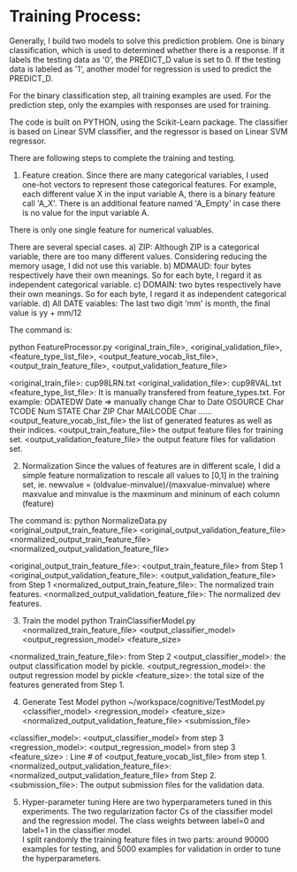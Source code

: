 Training Process:
==================

Generally, I build two models to solve this prediction problem. One is binary classification, which is used to determined whether there is a response. If it labels the testing data as '0', the PREDICT_D value is set to 0. If the testing data is labeled as '1', another model for regression is used to predict the PREDICT_D. 

For the binary classification step, all training examples are used. For the prediction step, only the examples with responses are used for training. 


The code is built on PYTHON, using the Scikit-Learn package. The classifier is based on Linear SVM classifier, and the regressor is based on Linear SVM regressor. 

There are following steps to complete the training and testing. 

1) Feature creation. 
Since there are many categorical variables, I used one-hot vectors to represent those categorical features. For example, each different value X in the input variable A, there is a binary feature call 'A_X'. There is an additional feature named 'A_Empty' in case there is no value for the input variable A. 

There is only one single feature for numerical valuables.

There are several special cases. 
a) ZIP: Although ZIP is a categorical variable, there are too many different values. Considering reducing the memory usage, I did not use this variable. 
b) MDMAUD: four bytes respectively have their own meanings. So for each byte, I regard it as independent categorical variable. 
c) DOMAIN: two bytes respectively have their own meanings. So for each byte, I regard it as independent categorical
variable.
d) All DATE vaiables: The last two digit 'mm' is month, the final value is yy + mm/12

The command is:

python FeatureProcessor.py  <original_train_file>, <original_validation_file>, <feature_type_list_file>, <output_feature_vocab_list_file>, <output_train_feature_file>, <output_validation_feature_file>

<original_train_file>:			cup98LRN.txt
<original_validation_file>:		cup98VAL.txt
<feature_type_list_file>:		It is manually transfered from feature_types.txt. 
					For example: 	ODATEDW     Date => manually change Char to Date
							OSOURCE     Char
							TCODE       Num
							STATE       Char
							ZIP         Char
							MAILCODE    Char
							......
<output_feature_vocab_list_file>	the list of generated features as well as their indices. 
<output_train_feature_file>		the output feature files for training set. 
<output_validation_feature_file>	the output feature files for validation set.


2) Normalization
Since the values of features are in different scale, I did a simple feature normalization to rescale all values to [0,1] in the training set, ie. 
newvalue = (oldvalue-minvalue)/(maxvalue-minvalue)
where maxvalue and minvalue is the maxminum and mininum of each column (feature)

The command is:
python NormalizeData.py <original_output_train_feature_file> <original_output_validation_feature_file> <normalized_output_train_feature_file> <normalized_output_validation_feature_file>

<original_output_train_feature_file>: <output_train_feature_file> from Step 1
<original_output_validation_feature_file>:  <output_validation_feature_file> from Step 1
<normalized_output_train_feature_file>: The normalized train features. 
<normalized_output_validation_feature_file>: The normalized dev features.



3) Train the model
python TrainClassifierModel.py <normalized_train_feature_file>  <output_classifier_model>  <output_regression_model>  <feature_size>

<normalized_train_feature_file>: from Step 2
<output_classifier_model>: the output classification model by pickle. 
<output_regression_model>: the output regression model by pickle
<feature_size>: the total size of the features generated from Step 1. 



4) Generate Test Model
python ~/workspace/cognitive/TestModel.py  <classifier_model> <regression_model> <feature_size> <normalized_output_validation_feature_file>  <submission_file>

<classifier_model>: <output_classifier_model> from step 3
<regression_model>: <output_regression_model> from step 3
<feature_size> : Line # of <output_feature_vocab_list_file> from step 1. 
<normalized_output_validation_feature_file>: <normalized_output_validation_feature_file> from Step 2.  
<submission_file>: The output submission files for the validation data. 


5) Hyper-parameter tuning
Here are two hyperparameters tuned in this experiments. 
The two regularization factor Cs  of the classifier model and the regression model.
The class weights between label=0 and label=1 in the classifier model.  
I split randomly the training feature files in two parts: around 90000 examples for testing, and 5000 examples for validation in order to tune the hyperparameters. 






